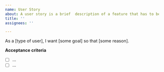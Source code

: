 ```yaml
---
name: User Story
about: A user story is a brief	description of a feature that has to be implemented from the perspective of the end user.
title: ''
assignees: ''

---
```


As a [type of user], I want [some goal] so that [some reason].

**Acceptance criteria**
- [ ] ...
- [ ] ...
